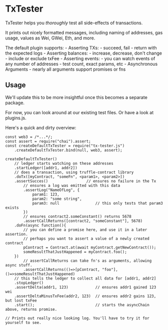 # TxTester

TxTester helps you _thoroughly_ test all side-effects of transactions.

It prints out nicely formatted messages, including naming of addresses, gas usage, values as Wei, GWei, Eth, and more.

The default plugin supports:
	- Asserting TXs:
		- succeed, fail
		- return with the expected logs
	- Asserting balances:
		- increase, decrease, don't change
		- include or exclude txFee
	- Asserting events:
		- you can watch events of any number of addresses
		- test count, exact params, etc
	- Asynchronous Arguments
		- nearly all arguments support promises or fns
		

## Usage

We'll update this to be more insightful once this becomes a separate package.

For now, you can look around at our existing test files. Or have a look at plugins.js.

Here's a quick and dirty overview:

```
const web3 = /*...*/;
const assert = require("chai").assert;
const createDefaultTxTester = require("tx-tester.js")
    .createDefaultTxTester.bind(null, web3, assert);

createDefaultTxTester()
	// ledger starts watching on these addresses
	.startLedger([addr1, addr2])
	// does a transaction, using truffle-contract library
	.doTx([myContract, "someFn", <param1>, <param2>])
	.assertSucces() 				// ensures no failure in the Tx
		// ensures a log was emitted with this data
		.assertLog("NameOfLog", {
			param1: 123,
			param2: "some string",
			param3: null				// this only tests that param3 exists
		})
		// ensures contract2.someConstant() returns 5678
		.assertCallReturns([contract2, "someConstant"], 5678)
	.doFn(async function(){
		// you can define a promise here, and use it in a later assertion.
		// perhaps you want to assert a value of a newly created contract
		pContract = Contract.at(await myContract.getNewContract());
		someResultThatJustHappened = myContract.foo();
	})
		// assertCallReturns can take fn's as arguments, allowing async stuff.
		.assertCallReturns(()=>[pContract, "foo"], ()=>someResultThatJustHappened)
	// this tells the ledger to collect all data for [addr1, addr2]
	.stopLedger()
	.assertDelta(addr1, 123)			// ensures addr1 gained 123 wei
	.assertDeltaMinusTxFee(addr2, 123)	// ensures addr2 gains 123, but lost txFee
	.start();							// starts the asyncChain above, returns promise.

// Prints out really nice looking log. You'll have to try it for yourself to see.

```